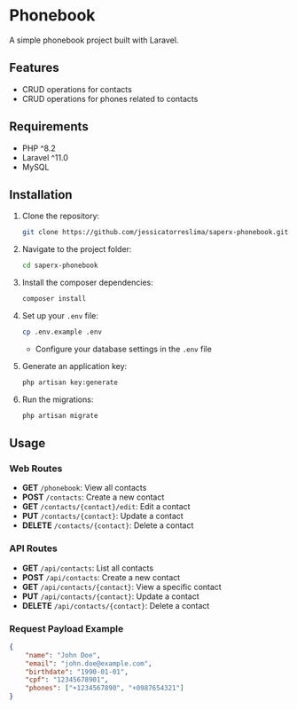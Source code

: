# Phonebook

A simple phonebook project built with Laravel.

## Features

- CRUD operations for contacts
- CRUD operations for phones related to contacts

## Requirements

- PHP ^8.2
- Laravel ^11.0
- MySQL

## Installation

1. Clone the repository:

    ```bash
    git clone https://github.com/jessicatorreslima/saperx-phonebook.git
    ```

2. Navigate to the project folder:

    ```bash
    cd saperx-phonebook
    ```

3. Install the composer dependencies:

    ```bash
    composer install
    ```

4. Set up your `.env` file:

    ```bash
    cp .env.example .env
    ```

    - Configure your database settings in the `.env` file

5. Generate an application key:

    ```bash
    php artisan key:generate
    ```

6. Run the migrations:

    ```bash
    php artisan migrate
    ```

## Usage

### Web Routes

- **GET** `/phonebook`: View all contacts
- **POST** `/contacts`: Create a new contact
- **GET** `/contacts/{contact}/edit`: Edit a contact
- **PUT** `/contacts/{contact}`: Update a contact
- **DELETE** `/contacts/{contact}`: Delete a contact

### API Routes

- **GET** `/api/contacts`: List all contacts
- **POST** `/api/contacts`: Create a new contact
- **GET** `/api/contacts/{contact}`: View a specific contact
- **PUT** `/api/contacts/{contact}`: Update a contact
- **DELETE** `/api/contacts/{contact}`: Delete a contact

### Request Payload Example

```json
{
    "name": "John Doe",
    "email": "john.doe@example.com",
    "birthdate": "1990-01-01",
    "cpf": "12345678901",
    "phones": ["+1234567890", "+0987654321"]
}
